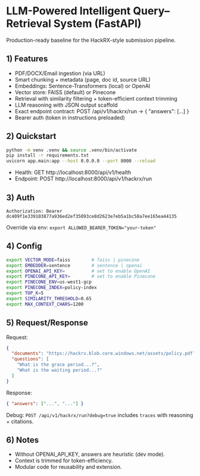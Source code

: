 
# LLM-Powered Intelligent Query–Retrieval System (FastAPI)

Production-ready baseline for the HackRX-style submission pipeline.

## 1) Features

- PDF/DOCX/Email ingestion (via URL)
- Smart chunking + metadata (page, doc id, source URL)
- Embeddings: Sentence-Transformers (local) or OpenAI
- Vector store: FAISS (default) or Pinecone
- Retrieval with similarity filtering + token-efficient context trimming
- LLM reasoning with JSON output scaffold
- Exact endpoint contract: POST /api/v1/hackrx/run -> { "answers": [...] }
- Bearer auth (token in instructions preloaded)

## 2) Quickstart

```bash
python -m venv .venv && source .venv/bin/activate
pip install -r requirements.txt
uvicorn app.main:app --host 0.0.0.0 --port 8000 --reload
```

- Health: GET http://localhost:8000/api/v1/health
- Endpoint: POST http://localhost:8000/api/v1/hackrx/run

## 3) Auth

```
Authorization: Bearer dc409f1e339103877a936ed2ef35093ce8d2623e7eb5a1bc58a7ee165ea44135
```

Override via env: `export ALLOWED_BEARER_TOKEN="your-token"`

## 4) Config

```bash
export VECTOR_MODE=faiss        # faiss | pinecone
export EMBEDDER=sentence        # sentence | openai
export OPENAI_API_KEY=          # set to enable OpenAI
export PINECONE_API_KEY=        # set to enable Pinecone
export PINECONE_ENV=us-west1-gcp
export PINECONE_INDEX=policy-index
export TOP_K=5
export SIMILARITY_THRESHOLD=0.65
export MAX_CONTEXT_CHARS=1200
```

## 5) Request/Response

Request:
```json
{
  "documents": "https://hackrx.blob.core.windows.net/assets/policy.pdf?...",
  "questions": [
    "What is the grace period...?",
    "What is the waiting period...?"
  ]
}
```

Response:
```json
{ "answers": ["...", "..."] }
```

Debug:
`POST /api/v1/hackrx/run?debug=true` includes `traces` with reasoning + citations.

## 6) Notes

- Without OPENAI_API_KEY, answers are heuristic (dev mode).
- Context is trimmed for token-efficiency.
- Modular code for reusability and extension.
